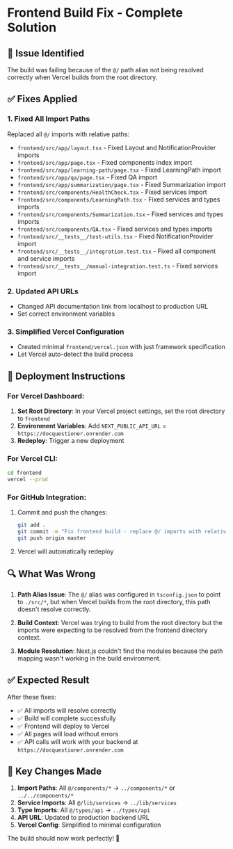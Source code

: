 # Frontend Build Fix - Complete Solution

## 🚨 Issue Identified
The build was failing because of the `@/` path alias not being resolved correctly when Vercel builds from the root directory.

## ✅ Fixes Applied

### 1. **Fixed All Import Paths**
Replaced all `@/` imports with relative paths:

- `frontend/src/app/layout.tsx` - Fixed Layout and NotificationProvider imports
- `frontend/src/app/page.tsx` - Fixed components index import
- `frontend/src/app/learning-path/page.tsx` - Fixed LearningPath import
- `frontend/src/app/qa/page.tsx` - Fixed QA import
- `frontend/src/app/summarization/page.tsx` - Fixed Summarization import
- `frontend/src/components/HealthCheck.tsx` - Fixed services import
- `frontend/src/components/LearningPath.tsx` - Fixed services and types imports
- `frontend/src/components/Summarization.tsx` - Fixed services and types imports
- `frontend/src/components/QA.tsx` - Fixed services and types imports
- `frontend/src/__tests__/test-utils.tsx` - Fixed NotificationProvider import
- `frontend/src/__tests__/integration.test.tsx` - Fixed all component and service imports
- `frontend/src/__tests__/manual-integration.test.ts` - Fixed services import

### 2. **Updated API URLs**
- Changed API documentation link from localhost to production URL
- Set correct environment variables

### 3. **Simplified Vercel Configuration**
- Created minimal `frontend/vercel.json` with just framework specification
- Let Vercel auto-detect the build process

## 🚀 Deployment Instructions

### For Vercel Dashboard:
1. **Set Root Directory**: In your Vercel project settings, set the root directory to `frontend`
2. **Environment Variables**: Add `NEXT_PUBLIC_API_URL` = `https://docquestioner.onrender.com`
3. **Redeploy**: Trigger a new deployment

### For Vercel CLI:
```bash
cd frontend
vercel --prod
```

### For GitHub Integration:
1. Commit and push the changes:
   ```bash
   git add .
   git commit -m "Fix frontend build - replace @/ imports with relative paths"
   git push origin master
   ```
2. Vercel will automatically redeploy

## 🔍 What Was Wrong

1. **Path Alias Issue**: The `@/` alias was configured in `tsconfig.json` to point to `./src/*`, but when Vercel builds from the root directory, this path doesn't resolve correctly.

2. **Build Context**: Vercel was trying to build from the root directory but the imports were expecting to be resolved from the frontend directory context.

3. **Module Resolution**: Next.js couldn't find the modules because the path mapping wasn't working in the build environment.

## ✅ Expected Result

After these fixes:
- ✅ All imports will resolve correctly
- ✅ Build will complete successfully
- ✅ Frontend will deploy to Vercel
- ✅ All pages will load without errors
- ✅ API calls will work with your backend at `https://docquestioner.onrender.com`

## 🎯 Key Changes Made

1. **Import Paths**: All `@/components/*` → `../components/*` or `../../components/*`
2. **Service Imports**: All `@/lib/services` → `../lib/services`
3. **Type Imports**: All `@/types/api` → `../types/api`
4. **API URL**: Updated to production backend URL
5. **Vercel Config**: Simplified to minimal configuration

The build should now work perfectly! 🎉